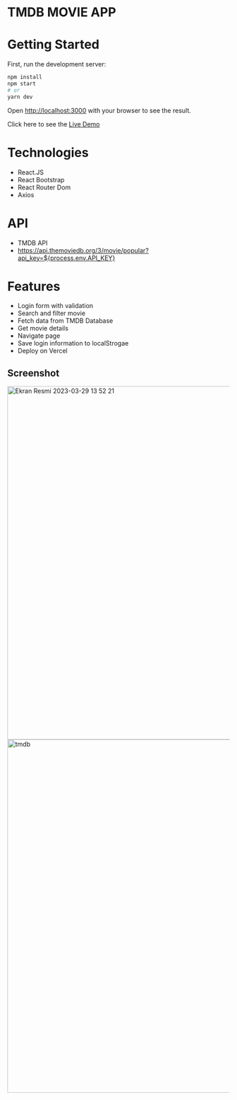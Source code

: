 # TMDB MOVIE APP

# Getting Started

First, run the development server:

```bash
npm install
npm start
# or
yarn dev
```

Open [http://localhost:3000](http://localhost:3000) with your browser to see the result.

Click here to see the [Live Demo](https://tmdb-movie-seven.vercel.app/)

# Technologies
- React.JS
- React Bootstrap
- React Router Dom
- Axios

# API
- TMDB API
- https://api.themoviedb.org/3/movie/popular?api_key=${process.env.API_KEY}

# Features
- Login form with validation
- Search and filter movie
- Fetch data from TMDB Database
- Get movie details
- Navigate page
- Save login information to localStrogae
- Deploy on Vercel

## Screenshot

<img width="800" alt="Ekran Resmi 2023-03-29 13 52 21" src="https://user-images.githubusercontent.com/95706081/228511661-80a4a876-a651-4958-9eb5-9d39e5917b5a.png">


<img width="800" alt="tmdb" src="https://user-images.githubusercontent.com/95706081/228510615-c96b6437-a2d5-406a-8d3a-2841c61e5e18.png">
